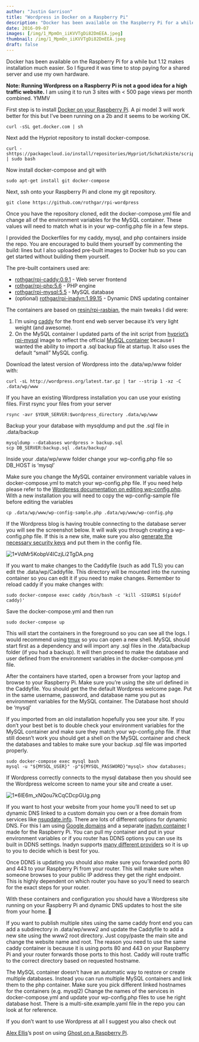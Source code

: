 ```yaml
---
author: "Justin Garrison"
title: "Wordpress in Docker on a Raspberry Pi"
description: "Docker has been available on the Raspberry Pi for a while but 1.12 makes installation much easier."
date: 2016-09-07
images: [/img/1_MpmOn_iiKVVTgDi82DmEEA.jpeg]
thumbnail: /img/1_MpmOn_iiKVVTgDi82DmEEA.jpeg
draft: false
---
```


Docker has been available on the Raspberry Pi for a while but 1.12 makes installation much easier. So I figured it was time to stop paying for a shared server and use my own hardware.

**Note: Running Wordpress on a Raspberry Pi is not a good idea for a high traffic website.** I am using it to run 3 sites with < 500 page views per month combined. YMMV

First step is to install [Docker on your Raspberry Pi](https://www.raspberrypi.org/blog/docker-comes-to-raspberry-pi/). A pi model 3 will work better for this but I’ve been running on a 2b and it seems to be working OK.

```
curl -sSL get.docker.com | sh
```

Next add the Hypriot repository to install docker-compose.

```
curl -shttps://packagecloud.io/install/repositories/Hypriot/Schatzkiste/script.deb.sh | sudo bash
```

Now install docker-compose and git with

```
sudo apt-get install git docker-compose
```

Next, ssh onto your Raspberry Pi and clone my git repository.

```
git clone https://github.com/rothgar/rpi-wordpress
```

Once you have the repository cloned, edit the docker-compose.yml file and change all of the environment variables for the MySQL container. These values will need to match what is in your wp-config.php file in a few steps.

I provided the Dockerfiles for my caddy, mysql, and php containers inside the repo. You are encouraged to build them yourself by commenting the build: lines but I also uploaded pre-built images to Docker hub so you can get started without building them yourself.

The pre-built containers used are:

- [rothgar/rpi-caddy:0.9.1](https://hub.docker.com/r/rothgar/rpi-caddy/) - Web server frontend
- [rothgar/rpi-php:5.6](https://hub.docker.com/r/rothgar/rpi-php/) - PHP engine
- [rothgar/rpi-mysql:5.5](https://hub.docker.com/r/rothgar/rpi-mysql/) - MySQL database
- (optional) [rothgar/rpi-inadyn:1.99.15](https://hub.docker.com/r/rothgar/rpi-inadyn/) - Dynamic DNS updating container

The containers are based on [resin/rpi-rasbian](https://hub.docker.com/r/resin/rpi-raspbian/), the main tweaks I did were:

1. I’m using [caddy](https://caddyserver.com/) for the front end web server because it’s very light weight (and awesome).
2. On the MySQL container I updated parts of the init script from [hypriot’s rpi-mysql](https://hub.docker.com/r/hypriot/rpi-mysql/) image to reflect the official [MySQL container](https://hub.docker.com/_/mysql/) because I wanted the ability to import a .sql backup file at startup. It also uses the default “small” MySQL config.

Download the latest version of Wordpress into the .data/wp/www folder with:

```
curl -sL http://wordpress.org/latest.tar.gz | tar --strip 1 -xz -C .data/wp/www
```

If you have an existing Wordpress installation you can use your existing files. First rsync your files from your server

```
rsync -avr $YOUR_SERVER:$wordpress_directory .data/wp/www
```

Backup your your database with mysqldump and put the .sql file in .data/backup

```
mysqldump --databases wordpress > backup.sql
scp DB_SERVER:backup.sql .data/backup/
```

Inside your .data/wp/www folder change your wp-config.php file so DB_HOST is ‘mysql’

Make sure you change the MySQL container environment variable values in docker-compose.yml to match your wp-config.php file. If you need help please refer to the [Wordpress documentation on editing wp-config.php](https://codex.wordpress.org/Editing_wp-config.php). With a new installation you will need to copy the wp-config-sample file before editing the variables

```
cp .data/wp/www/wp-config-sample.php .data/wp/www/wp-config.php
```

If the Wordpress blog is having trouble connecting to the database server you will see the screenshot below. It will walk you through creating a wp-config.php file. If this is a new site, make sure you also [generate the necessary security keys](https://codex.wordpress.org/Editing_wp-config.php#Security_Keys) and put them in the config file.

![1*VdMr5KobpV4lCzjLi2TgDA.png](/img/1_VdMr5KobpV4lCzjLi2TgDA.png)

If you want to make changes to the Caddyfile (such as add TLS) you can edit the .data/wp/Caddyfile. This directory will be mounted into the running container so you can edit it if you need to make changes. Remember to reload caddy if you make changes with:

```
sudo docker-compose exec caddy /bin/bash -c 'kill -SIGURS1 $(pidof caddy)'
```

Save the docker-compose.yml and then run

```
sudo docker-compose up
```

This will start the containers in the foreground so you can see all the logs. I would recommend using [tmux](https://tmux.github.io/) so you can open a new shell. MySQL should start first as a dependency and will import any .sql files in the .data/backup folder (if you had a backup). It will then proceed to make the database and user defined from the environment variables in the docker-compose.yml file.

After the containers have started, open a browser from your laptop and browse to your Raspberry Pi. Make sure you’re using the site url defined in the Caddyfile. You should get the the default Wordpress welcome page. Put in the same username, password, and database name you put as environment variables for the MySQL container. The Database host should be ‘mysql’

If you imported from an old installation hopefully you see your site. If you don’t your best bet is to double check your environment variables for the MySQL container and make sure they match your wp-config.php file. If that still doesn’t work you should get a shell on the MySQL container and check the databases and tables to make sure your backup .sql file was imported properly.

```
sudo docker-compose exec mysql bash
mysql -u "${MYSQL_USER}" -p"${MYSQL_PASSWORD}"mysql> show databases;
```

If Wordpress correctly connects to the mysql database then you should see the Wordpress welcome screen to name your site and create a user.

![1*6lE6m_xNQou7kCqCDcpGUg.png](/img/1_6lE6m_xNQou7kCqCDcpGUg.png)

If you want to host your website from your home you’ll need to set up dynamic DNS linked to a custom domain you own or a free domain from services like [nsupdate.info](https://www.nsupdate.info/). There are lots of different options for dynamic DNS. For this I am using [Google domains](https://support.google.com/domains/answer/6147083?hl=en) and a separate [inadyn container](https://hub.docker.com/r/rothgar/rpi-inadyn/) I made for the Raspberry Pi. You can pull my container and put in your environment variables or if you router has DDNS options you can use its built in DDNS settings. Inadyn supports [many different providers](https://github.com/troglobit/inadyn#supported-providers) so it is up to you to decide which is best for you.

Once DDNS is updating you should also make sure you forwarded ports 80 and 443 to your Raspberry Pi from your router. This will make sure when someone browses to your public IP address they get the right endpoint. This is highly dependent on which router you have so you’ll need to search for the exact steps for your router.

With these containers and configuration you should have a Wordpress site running on your Raspberry Pi and dynamic DNS updates to host the site from your home. 🎉

If you want to publish multiple sites using the same caddy front end you can add a subdirectory in .data/wp/www2 and update the Caddyfile to add a new site using the www2 root directory. Just copy/paste the main site and change the website name and root. The reason you need to use the same caddy container is because it is using ports 80 and 443 on your Raspberry Pi and your router forwards those ports to this host. Caddy will route traffic to the correct directory based on requested hostname.

The MySQL container doesn’t have an automatic way to restore or create multiple databases. Instead you can run multiple MySQL containers and link them to the php container. Make sure you pick different linked hostnames for the containers (e.g. mysql2) Change the names of the services in docker-compose.yml and update your wp-config.php files to use he right database host. There is a multi-site.example.yaml file in the repo you can look at for reference.

If you don’t want to use Wordpress at all I suggest you also check out

[Alex Ellis](https://medium.com/u/89b4ba5a32ff)’s post on using [Ghost on a Raspberry Pi](http://blog.alexellis.io/ghost-on-docker-5mins/).
